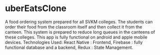 # uberEatsClone
 
A food ordering system prepared for all SVKM colleges. The students can order their food from the classroom itself and then collect it from the canteen.
This system is prepared to reduce long queues in the canteens of these colleges. This app is fully functional on android and apple mobile devices. 
Technologies Used: 
React Native : Frontend, 
Firebase : fully functional database and a backend, 
Redux : State Management.

